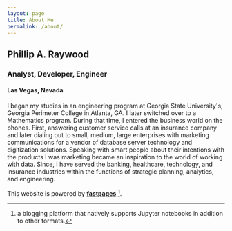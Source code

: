 ```yaml
---
layout: page
title: About Me
permalink: /about/
---
```


## Phillip A. Raywood
### Analyst, Developer, Engineer
#### Las Vegas, Nevada


I began my studies in an engineering program at Georgia State University's, Georgia Perimeter College in Atlanta, GA.  I later switched over to a Mathematics program.  During that time, I entered the business world on the phones.  First, answering customer service calls at an insurance company and later dialing out to small, medium, large enterprises with marketing communications for a vendor of database server technology and digitization solutions.  Speaking with smart people about their intentions with the products I was marketing became an inspiration to the world of working with data.  Since, I have served the banking, healthcare, technology, and insurance industries within the functions of strategic planning, analytics, and engineering.
  
This website is powered by **[fastpages](https://github.com/fastai/fastpages)** [^1].



[^1]:a blogging platform that natively supports Jupyter notebooks in addition to other formats.
